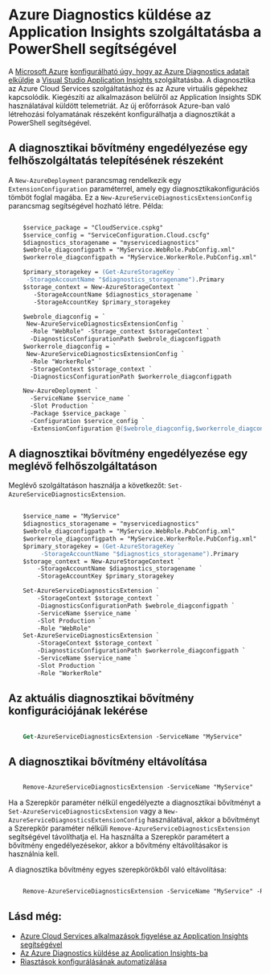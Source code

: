 <properties
    pageTitle="Azure Diagnostics küldése az Application Insights szolgáltatásba a PowerShell segítségével | Microsoft Azure"
    description="Az Azure Diagnostics konfigurálásának automatizálása az Application Insights felé való továbbításra."
    services="application-insights"
    documentationCenter=".net"
    authors="sbtron"
    manager="douge"/>

<tags
    ms.service="application-insights"
    ms.workload="tbd"
    ms.tgt_pltfrm="ibiza" 
    ms.devlang="na"
    ms.topic="get-started-article"
    ms.date="11/17/2015"
    ms.author="awills"/>


# Azure Diagnostics küldése az Application Insights szolgáltatásba a PowerShell segítségével

A [Microsoft Azure](https://azure.com) [konfigurálható úgy, hogy az Azure Diagnostics adatait elküldje](app-insights-azure-diagnostics.md) a [Visual Studio Application Insights ](app-insights-overview.md) szolgáltatásba. A diagnosztika az Azure Cloud Services szolgáltatáshoz és az Azure virtuális gépekhez kapcsolódik. Kiegészíti az alkalmazáson belülről az Application Insights SDK használatával küldött telemetriát. Az új erőforrások Azure-ban való létrehozási folyamatának részeként konfigurálhatja a diagnosztikát a PowerShell segítségével.

## A diagnosztikai bővítmény engedélyezése egy felhőszolgáltatás telepítésének részeként

A `New-AzureDeployment` parancsmag rendelkezik egy `ExtensionConfiguration` paraméterrel, amely egy diagnosztikakonfigurációs tömböt foglal magába. Ez a `New-AzureServiceDiagnosticsExtensionConfig` parancsmag segítségével hozható létre. Példa:

```ps

    $service_package = "CloudService.cspkg"
    $service_config = "ServiceConfiguration.Cloud.cscfg"
    $diagnostics_storagename = "myservicediagnostics"
    $webrole_diagconfigpath = "MyService.WebRole.PubConfig.xml" 
    $workerrole_diagconfigpath = "MyService.WorkerRole.PubConfig.xml"

    $primary_storagekey = (Get-AzureStorageKey `
     -StorageAccountName "$diagnostics_storagename").Primary
    $storage_context = New-AzureStorageContext `
       -StorageAccountName $diagnostics_storagename `
       -StorageAccountKey $primary_storagekey

    $webrole_diagconfig = `
     New-AzureServiceDiagnosticsExtensionConfig `
      -Role "WebRole" -Storage_context $storageContext `
      -DiagnosticsConfigurationPath $webrole_diagconfigpath
    $workerrole_diagconfig = `
     New-AzureServiceDiagnosticsExtensionConfig `
      -Role "WorkerRole" `
      -StorageContext $storage_context `
      -DiagnosticsConfigurationPath $workerrole_diagconfigpath

    New-AzureDeployment `
      -ServiceName $service_name `
      -Slot Production `
      -Package $service_package `
      -Configuration $service_config `
      -ExtensionConfiguration @($webrole_diagconfig,$workerrole_diagconfig)

``` 

## A diagnosztikai bővítmény engedélyezése egy meglévő felhőszolgáltatáson

Meglévő szolgáltatáson használja a következőt: `Set-AzureServiceDiagnosticsExtension`.

```ps
 
    $service_name = "MyService"
    $diagnostics_storagename = "myservicediagnostics"
    $webrole_diagconfigpath = "MyService.WebRole.PubConfig.xml" 
    $workerrole_diagconfigpath = "MyService.WorkerRole.PubConfig.xml"
    $primary_storagekey = (Get-AzureStorageKey `
         -StorageAccountName "$diagnostics_storagename").Primary
    $storage_context = New-AzureStorageContext `
        -StorageAccountName $diagnostics_storagename `
        -StorageAccountKey $primary_storagekey

    Set-AzureServiceDiagnosticsExtension `
        -StorageContext $storage_context `
        -DiagnosticsConfigurationPath $webrole_diagconfigpath `
        -ServiceName $service_name `
        -Slot Production `
        -Role "WebRole" 
    Set-AzureServiceDiagnosticsExtension `
        -StorageContext $storage_context `
        -DiagnosticsConfigurationPath $workerrole_diagconfigpath `
        -ServiceName $service_name `
        -Slot Production `
        -Role "WorkerRole"
```

## Az aktuális diagnosztikai bővítmény konfigurációjának lekérése

```ps

    Get-AzureServiceDiagnosticsExtension -ServiceName "MyService"
```


## A diagnosztikai bővítmény eltávolítása

```ps

    Remove-AzureServiceDiagnosticsExtension -ServiceName "MyService"
```

Ha a Szerepkör paraméter nélkül engedélyezte a diagnosztikai bővítményt a `Set-AzureServiceDiagnosticsExtension` vagy a `New-AzureServiceDiagnosticsExtensionConfig` használatával, akkor a bővítményt a Szerepkör paraméter nélküli `Remove-AzureServiceDiagnosticsExtension` segítségével távolíthatja el. Ha használta a Szerepkör paramétert a bővítmény engedélyezésekor, akkor a bővítmény eltávolításakor is használnia kell.

A diagnosztika bővítmény egyes szerepkörökből való eltávolítása:

```ps

    Remove-AzureServiceDiagnosticsExtension -ServiceName "MyService" -Role "WebRole"
```


## Lásd még:

* [Azure Cloud Services alkalmazások figyelése az Application Insights segítségével](app-insights-cloudservices.md)
* [Az Azure Diagnostics küldése az Application Insights-ba](app-insights-azure-diagnostics.md)
* [Riasztások konfigurálásának automatizálása](app-insights-powershell-alerts.md)




<!--HONumber=Sep16_HO4-->


